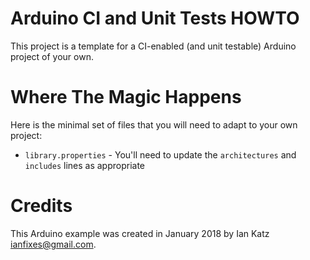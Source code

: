 # Arduino CI and Unit Tests HOWTO

This project is a template for a CI-enabled (and unit testable) Arduino project of your own.


# Where The Magic Happens

Here is the minimal set of files that you will need to adapt to your own project:

* `library.properties` - You'll need to update the `architectures` and `includes` lines as appropriate


# Credits

This Arduino example was created in January 2018 by Ian Katz <ianfixes@gmail.com>.
